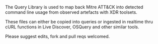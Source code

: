 The Query Library is used to map back Mitre ATT&CK into detected command line usage from observed artefacts with XDR toolsets.

These files can either be copied into queries or ingested in realtime thru cURL functions in Live Discover, OSQuery and other similar tools.

Please suggest edits, fork and pull reqs welcomed.
